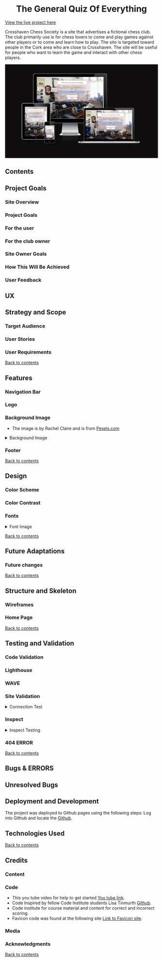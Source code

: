 <h1 align="center">The General Quiz Of Everything</h1>

[View the live project here](https://pdoylec.github.io/PP2-The-General-Quiz-Of-Everything/)

Crosshaven Chess Society is a site that advertises a fictional chess club. The club primarily use is for chess lovers to come and play games against other players or to come and learn how to play. The site is targeted toward people in the Cork area who are close to Crosshaven. The site will be useful for people who want to learn the game and interact with other chess players.

![Mockup](documentation/mockup.jpg)

## Contents

## Project Goals

### Site Overview

### Project Goals

### For the user

### For the club owner

### Site Owner Goals

### How This Will Be Achieved

### User Feedback

## UX

## Strategy and Scope

### Target Audience

### User Stories

### User Requirements

[Back to contents](#contents)

## Features

### Navigation Bar

### Logo

### Background Image

- The image is by Rachel Claire and is from [Pexels.com](httpswww.pexels.comphotomerchandise-in-store-5865390)
<details>
<summary>Background Image</summary>

![Background Image](documentation/misc1.jpg)

</details>

### Footer

[Back to contents](#contents)

## Design

### Color Scheme

### Color Contrast

### Fonts

<details>
<summary>Font Image</summary>

![Font Image](fonts.jpg)

</details>

[Back to contents](#contents)

## Future Adaptations

### Future changes

[Back to contents](#contents)

## Structure and Skeleton

### Wireframes

### Home Page

[Back to contents](#contents)

## Testing and Validation

### Code Validation

### Lighthouse

### WAVE

### Site Validation

<details>
<summary>Connection Test</summary>

![Connection Test Image](initionalconnectiontest.jpg)

</details>

### Inspect

<details>
<summary>Inspect Testing</summary>

![Inspect Testing](documentation/ongoingtesting.jpg)
![Inspect Testing](documentation/ongoingtesting1.jpg)

</details>

### 404 ERROR

[Back to contents](#contents)

## Bugs \& ERRORS

## Unresolved Bugs

## Deployment and Development

The project was deployed to Github pages using the following steps:
Log into Github and locate the [Github](https://pdoylec.github.io/PP2-The-General-Quiz-Of-Everything/).

## Technologies Used

[Back to contents](#contents)

## Credits

### Content

### Code

- This you tube video for help to get started [You tube link](https://www.youtube.com/watch?v=riDzcEQbX6k).
- Code Inspired by fellow Code Institute students Lisa Tinmurth [Github](https://mrst12.github.io/Quizzical/).
- Code institute for course material and content for correct and incorrect scoring.
- Favicon code was found at the following site [Link to Favicon site](https://favicon.io/).

### Media

### Acknowledgments

[Back to contents](#contents)
